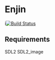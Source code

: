 # Enjin

i[![Build Status](https://travis-ci.org/pjlast/enjin.svg?branch=master)](https://travis-ci.org/pjlast/enjin)

## Requirements
SDL2
SDL2_image

